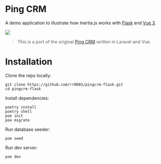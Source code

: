# Ping CRM

A demo application to illustrate how Inertia.js works with [Flask](http://flask.pocoo.org/)
and [Vue 3](https://v3.vuejs.org/).

![](https://raw.githubusercontent.com/inertiajs/pingcrm/master/screenshot.png)

> This is a port of the original [Ping CRM](https://github.com/inertiajs/pingcrm)
> written in Laravel and Vue.

# Installation

Clone the repo locally:

```
git clone https://github.com/rr0001/pingcrm-flask.git
cd pingcrm-flask
```

Install dependencies:

```
poetry install
poetry shell
poe init
poe migrate
```

Run database seeder:

```
poe seed
```

Run dev server:

```
poe dev
```
